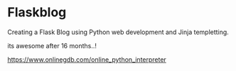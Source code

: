 # Flaskblog

Creating a Flask Blog using
 Python web development
 and Jinja templetting. 
 
 its awesome after 16 months..!

https://www.onlinegdb.com/online_python_interpreter
